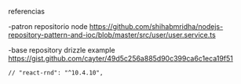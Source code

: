 
referencias

-patron repositorio node
https://github.com/shihabmridha/nodejs-repository-pattern-and-ioc/blob/master/src/user/user.service.ts

-base repository drizzle example
https://gist.github.com/cayter/49d5c256a885d90c399ca6c1eca19f51


    // "react-rnd": "^10.4.10",
